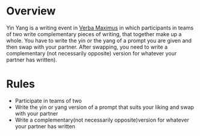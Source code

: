 <!-- TITLE: Yin Yang -->
<!-- SUBTITLE: View a situation in contrasting, yet complementary, perspectives, and weave a plot around it. -->

# Overview
Yin Yang is a writing event in [Verba Maximus](/fests/vm) in which participants in teams of two write complementary pieces of writing, that together make up a whole. You have to write the yin or the yang of a prompt you are given and then swap with your partner. After swapping, you need to write a complementary (not necessarily opposite) version for whatever your partner has written).

# Rules
- Participate in teams of two
- Write the yin or yang version of a prompt that suits your liking and swap with your partner
- Write a complementary(not necessarily opposite)version for whatever your partner has written